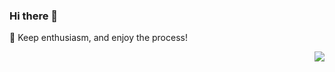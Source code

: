 ### Hi there 👋 
🌱 Keep enthusiasm, and enjoy the process!

<img align="right" src="https://github-readme-stats.vercel.app/api?username=l-cr&show_icons=true&text_color=24292e&bg_color=ffffff&hide_title=false">


<!--
**south-maple/south-maple** is a ✨ _special_ ✨ repository because its `README.md` (this file) appears on your GitHub profile.

Here are some ideas to get you started:

- 🔭 I’m currently working on ...
- 🌱 I’m currently learning ...
- 👯 I’m looking to collaborate on ...
- 🤔 I’m looking for help with ...
- 💬 Ask me about ...
- 📫 How to reach me: ...
- 😄 Pronouns: ...
- ⚡ Fun fact: ...
-->
